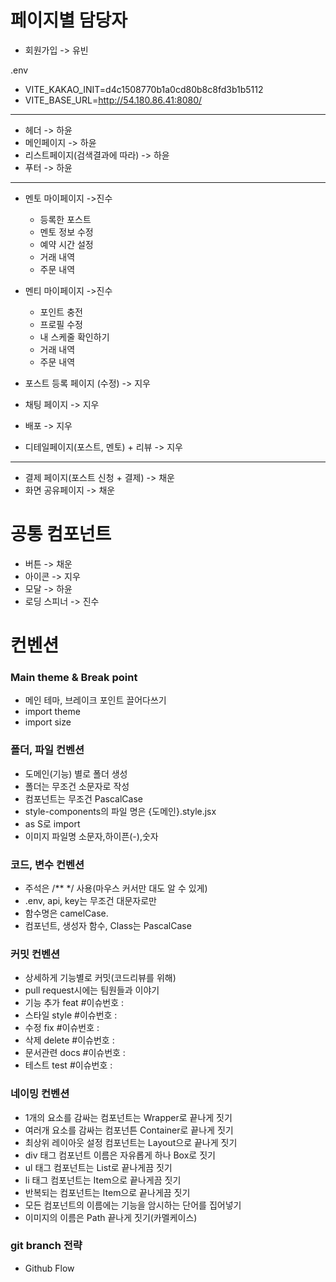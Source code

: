 # 페이지별 담당자

- 회원가입 -> 유빈


.env
- VITE_KAKAO_INIT=d4c1508770b1a0cd80b8c8fd3b1b5112
- VITE_BASE_URL=http://54.180.86.41:8080/

---

- 헤더 -> 하윤
- 메인페이지 -> 하윤
- 리스트페이지(검색결과에 따라) -> 하윤
- 푸터 -> 하윤

---

- 멘토 마이페이지 ->진수
  - 등록한 포스트
  - 멘토 정보 수정
  - 예약 시간 설정
  - 거래 내역
  - 주문 내역
- 멘티 마이페이지 ->진수
  - 포인트 충전
  - 프로필 수정
  - 내 스케줄 확인하기
  - 거래 내역
  - 주문 내역


- 포스트 등록 페이지 (수정) -> 지우
- 채팅 페이지 -> 지우
- 배포 -> 지우
- 디테일페이지(포스트, 멘토) + 리뷰 -> 지우

---

- 결제 페이지(포스트 신청 + 결제) -> 채운
- 화면 공유페이지 -> 채운

# 공통 컴포넌트
- 버튼 -> 채운
- 아이콘 -> 지우
- 모달 -> 하윤
- 로딩 스피너 -> 진수

# 컨벤션

### Main theme & Break point

- 메인 테마, 브레이크 포인트 끌어다쓰기
- import theme
- import size

### 폴더, 파일 컨벤션

- 도메인(기능) 별로 폴더 생성
- 폴더는 무조건 소문자로 작성
- 컴포넌트는 무조건 PascalCase
- style-components의 파일 명은 {도메인}.style.jsx
- as S로 import
- 이미지 파일명 소문자,하이픈(-),숫자

### 코드, 변수 컨벤션

- 주석은 /\*\* \*/ 사용(마우스 커서만 대도 알 수 있게)
- .env, api, key는 무조건 대문자로만
- 함수명은 camelCase.
- 컴포넌트, 생성자 함수, Class는 PascalCase

### 커밋 컨벤션

- 상세하게 기능별로 커밋(코드리뷰를 위해)
- pull request시에는 팀원들과 이야기
- 기능 추가 feat #이슈번호 :
- 스타일 style #이슈번호 :
- 수정 fix #이슈번호 :
- 삭제 delete #이슈번호 :
- 문서관련 docs #이슈번호 :
- 테스트 test #이슈번호 :

### 네이밍 컨벤션

- 1개의 요소를 감싸는 컴포넌트는 Wrapper로 끝나게 짓기
- 여러개 요소를 감싸는 컴포넌튼 Container로 끝나게 짓기
- 최상위 레이아웃 설정 컴포넌트는 Layout으로 끝나게 짓기
- div 태그 컴포넌트 이름은 자유롭게 하나 Box로 짓기
- ul 태그 컴포넌트는 List로 끝나게끔 짓기
- li 태그 컴포넌트는 Item으로 끝나게끔 짓기
- 반복되는 컴포넌트는 Item으로 끝나게끔 짓기
- 모든 컴포넌트의 이름에는 기능을 암시하는 단어를 집어넣기
- 이미지의 이름은 Path 끝나게 짓기(카멜케이스)

### git branch 전략

- Github Flow
